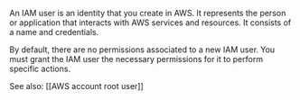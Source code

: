 An IAM user is an identity that you create in AWS. It represents the person or application that interacts with AWS services and resources. It consists of a name and credentials.

By default, there are no permissions associated to a new IAM user. You must grant the IAM user the necessary permissions for it to perform specific actions.

See also:
[[AWS account root user]]
